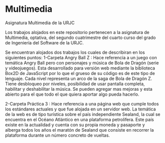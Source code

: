 # Multimedia
Asignatura Multimedia de la URJC

Los trabajos alojados en este repositorio pertenecen a la asignatura de Multimedia, optativa, del segundo cuatrimestre del cuarto curso del grado de Ingeniería del Software de la URJC.

Se encuentran alojados dos trabajos los cuales de describiran en los siguientes puntos:
1-Carpeta Angry Ball Z : Hace referencia a un juego con temática Angry Ball pero con personajes y música de Bola de Dragón (serie y videojuegos). Esta desarrollado para versión web mediante la biblioteca Box2D de JavaScript por lo que el grueso de su código es de este tipo de lenguaje. Cada nivel representa un arco de la saga de Bola de Dragón Z. Tiene desbloqueo por niveles, posibilidad de usar pantalla completa, habilitar y deshabilitar la música. Se pueden agregar mas mejoras y esta abierto para el que todo el que quiera aportar algo pueda hacerlo.

2-Carpeta Práctica 3 : Hace referencia a una página web que cumple todos los estándares actuales y que fue alojada en un servidor web. La temática de la web es de tipo turística sobre el país independiente Sealand, la cual se encuentra en el Océano Atlántico en una plataforma petrolifera. Este país existe en la actualidad y cuenta con su propia moneda y pasaporte y alberga todos los años el maratón de Sealand que consiste en recorrer la plataforma durante un número concreto de vueltas.
